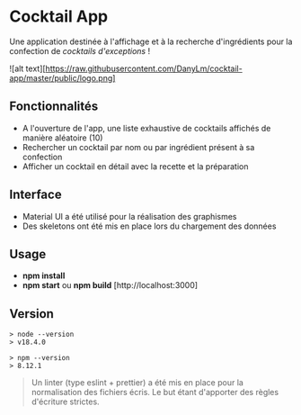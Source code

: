 # Cocktail App

Une application destinée à l'affichage et à la recherche d'ingrédients pour la confection de *cocktails d'exceptions* !

![alt text][https://raw.githubusercontent.com/DanyLm/cocktail-app/master/public/logo.png]

## Fonctionnalités
 - A l'ouverture de l'app, une liste exhaustive de cocktails affichés de manière aléatoire (10) 
 - Rechercher un cocktail par nom ou par ingrédient présent à sa confection
 - Afficher un cocktail en détail avec la recette et la préparation

## Interface
 - Material UI a été utilisé pour la réalisation des graphismes
 - Des skeletons ont été mis en place lors du chargement des données

## Usage
- **npm install**
- **npm start** ou **npm build** [http://localhost:3000]

## Version
```
> node --version
> v18.4.0
```
```
> npm --version
> 8.12.1
```

 > Un linter (type eslint + prettier) a été mis en place pour la normalisation des fichiers écris. Le but étant d'apporter des règles d'écriture strictes.
 
